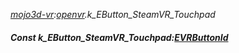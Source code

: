 _[mojo3d-vr](../../modules/mojo3d-vr/mojo3d-vr-module.md):[openvr](openvr:).k\_EButton\_SteamVR\_Touchpad_
##### Const k\_EButton\_SteamVR\_Touchpad:[EVRButtonId](../../modules/mojo3d-vr/openvr-evrbuttonid.md)

